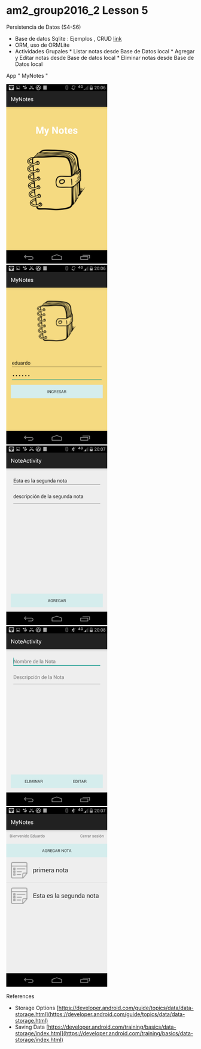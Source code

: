 # am2_group2016_2 Lesson 5

Persistencia de Datos (S4-S6)

- Base de datos Sqlite : Ejemplos , CRUD [link](https://github.com/ISILAndroid/am2_group2016_2/blob/Lesson5/SQLite.md)
- ORM, uso de ORMLite
- Actividades Grupales
      * Listar notas desde Base de Datos local
      * Agregar y Editar notas desde Base de datos local
      * Eliminar notas desde Base de Datos local
      
App " MyNotes "

<img src="https://github.com/ISILAndroid/am2_group2016_2/blob/Lesson4/Splash.png" height="480">
<img src="https://github.com/ISILAndroid/am2_group2016_2/blob/Lesson4/Login.png" height="480">

<img src="https://github.com/ISILAndroid/am2_group2016_2/blob/Lesson4/Agregar2.png" height="480">
<img src="https://github.com/ISILAndroid/am2_group2016_2/blob/Lesson4/Editar_Eliminar.png" height="480">

<img src="https://github.com/ISILAndroid/am2_group2016_2/blob/Lesson4/Listado%20de%20Notas.png" height="480">

References 

  - Storage Options [https://developer.android.com/guide/topics/data/data-storage.html](https://developer.android.com/guide/topics/data/data-storage.html)
  - Saving Data [https://developer.android.com/training/basics/data-storage/index.html](https://developer.android.com/training/basics/data-storage/index.html)
  
  
